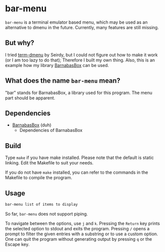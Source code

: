 # bar-menu

`bar-menu` is a terminal emulator based menu, which may be used as an alternative to dmenu in the future. Currently, many features are still missing.

## But why?

I tried [term-dmenu](https://github.com/seirdy/term-dmenu) by Seirdy, but I could not figure out how to make it work (or I am too lazy to do that); Therefore I built my own thing. Also, this is an example how my library [BarnabasBox](https://github.com/nmke-de/BarnabasBox) can be used.

## What does the name `bar-menu` mean?

"bar" stands for BarnabasBox, a library used for this program. The menu part should be apparent.

## Dependencies

- [BarnabasBox](https://github.com/nmke-de/BarnabasBox) (duh)
	- Dependencies of BarnabasBox

## Build

Type `make` if you have make installed. Please note that the default is static linking. Edit the Makefile to suit your needs.

If you do not have `make` installed, you can refer to the commands in the Makefile to compile the program.

## Usage

```bash
bar-menu list of items to display
```

So far, `bar-menu` does not support piping.

To navigate between the options, use `j` and `k`. Pressing the `Return` key prints the selected option to stdout and exits the program.
Pressing `/` opens a prompt to filter the given entries with a substring or to use a custom option.
One can quit the program without generating output by pressing `q` or the Escape key.


